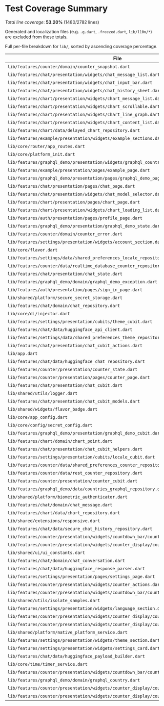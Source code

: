 # Test Coverage Summary

*Total line coverage*: **53.20%** (1480/2782 lines)

Generated and localization files (e.g. `.g.dart`, `.freezed.dart`, `lib/l10n/*`) are excluded from these totals.

Full per-file breakdown for `lib/`, sorted by ascending coverage percentage.

| File | Coverage | Covered/Total |
| --- | ---: | ---: |
| `lib/features/counter/domain/counter_snapshot.dart` | 0.00% | 0/2 |
| `lib/features/chat/presentation/widgets/chat_message_list.dart` | 0.00% | 0/52 |
| `lib/features/chat/presentation/widgets/chat_input_bar.dart` | 0.00% | 0/23 |
| `lib/features/chat/presentation/widgets/chat_history_sheet.dart` | 0.00% | 0/138 |
| `lib/features/chart/presentation/widgets/chart_message_list.dart` | 0.00% | 0/7 |
| `lib/features/chart/presentation/widgets/chart_scrollable.dart` | 0.00% | 0/5 |
| `lib/features/chart/presentation/widgets/chart_line_graph.dart` | 0.00% | 0/36 |
| `lib/features/chart/presentation/widgets/chart_content_list.dart` | 0.00% | 0/19 |
| `lib/features/chart/data/delayed_chart_repository.dart` | 0.00% | 0/5 |
| `lib/features/example/presentation/widgets/example_sections.dart` | 0.00% | 0/74 |
| `lib/core/router/app_routes.dart` | 0.00% | 0/1 |
| `lib/core/platform_init.dart` | 0.00% | 0/8 |
| `lib/features/graphql_demo/presentation/widgets/graphql_country_card.dart` | 0.00% | 0/31 |
| `lib/features/example/presentation/pages/example_page.dart` | 0.88% | 1/114 |
| `lib/features/graphql_demo/presentation/pages/graphql_demo_page.dart` | 1.22% | 1/82 |
| `lib/features/chat/presentation/pages/chat_page.dart` | 1.43% | 1/70 |
| `lib/features/chat/presentation/widgets/chat_model_selector.dart` | 3.13% | 1/32 |
| `lib/features/chart/presentation/pages/chart_page.dart` | 3.13% | 1/32 |
| `lib/features/chart/presentation/widgets/chart_loading_list.dart` | 5.56% | 1/18 |
| `lib/features/auth/presentation/pages/profile_page.dart` | 14.29% | 1/7 |
| `lib/features/graphql_demo/presentation/graphql_demo_state.dart` | 20.00% | 1/5 |
| `lib/features/counter/domain/counter_error.dart` | 25.00% | 4/16 |
| `lib/features/settings/presentation/widgets/account_section.dart` | 26.15% | 17/65 |
| `lib/core/flavor.dart` | 30.77% | 8/26 |
| `lib/features/settings/data/shared_preferences_locale_repository.dart` | 31.58% | 6/19 |
| `lib/features/counter/data/realtime_database_counter_repository.dart` | 32.35% | 22/68 |
| `lib/features/chat/presentation/chat_state.dart` | 33.33% | 3/9 |
| `lib/features/graphql_demo/domain/graphql_demo_exception.dart` | 33.33% | 1/3 |
| `lib/features/auth/presentation/pages/sign_in_page.dart` | 45.38% | 59/130 |
| `lib/shared/platform/secure_secret_storage.dart` | 48.28% | 14/29 |
| `lib/features/chat/domain/chat_repository.dart` | 50.00% | 2/4 |
| `lib/core/di/injector.dart` | 52.17% | 24/46 |
| `lib/features/settings/presentation/cubits/theme_cubit.dart` | 53.33% | 8/15 |
| `lib/features/chat/data/huggingface_api_client.dart` | 55.56% | 30/54 |
| `lib/features/settings/data/shared_preferences_theme_repository.dart` | 56.25% | 9/16 |
| `lib/features/chat/presentation/chat_cubit_actions.dart` | 56.38% | 84/149 |
| `lib/app.dart` | 60.00% | 45/75 |
| `lib/features/chat/data/huggingface_chat_repository.dart` | 65.38% | 17/26 |
| `lib/features/counter/presentation/counter_state.dart` | 66.67% | 4/6 |
| `lib/features/counter/presentation/pages/counter_page.dart` | 72.12% | 75/104 |
| `lib/features/chat/presentation/chat_cubit.dart` | 72.73% | 8/11 |
| `lib/shared/utils/logger.dart` | 73.91% | 17/23 |
| `lib/features/chat/presentation/chat_cubit_models.dart` | 77.78% | 14/18 |
| `lib/shared/widgets/flavor_badge.dart` | 78.95% | 15/19 |
| `lib/core/app_config.dart` | 80.00% | 24/30 |
| `lib/core/config/secret_config.dart` | 80.00% | 56/70 |
| `lib/features/graphql_demo/presentation/graphql_demo_cubit.dart` | 80.00% | 32/40 |
| `lib/features/chart/domain/chart_point.dart` | 81.82% | 9/11 |
| `lib/features/chat/presentation/chat_cubit_helpers.dart` | 82.00% | 41/50 |
| `lib/features/settings/presentation/cubits/locale_cubit.dart` | 83.33% | 10/12 |
| `lib/features/counter/data/shared_preferences_counter_repository.dart` | 84.62% | 22/26 |
| `lib/features/counter/data/rest_counter_repository.dart` | 85.71% | 48/56 |
| `lib/features/counter/presentation/counter_cubit.dart` | 87.39% | 97/111 |
| `lib/features/graphql_demo/data/countries_graphql_repository.dart` | 89.47% | 51/57 |
| `lib/shared/platform/biometric_authenticator.dart` | 90.00% | 9/10 |
| `lib/features/chat/domain/chat_message.dart` | 90.00% | 9/10 |
| `lib/features/chart/data/chart_repository.dart` | 90.24% | 37/41 |
| `lib/shared/extensions/responsive.dart` | 90.32% | 28/31 |
| `lib/features/chat/data/secure_chat_history_repository.dart` | 90.48% | 19/21 |
| `lib/features/counter/presentation/widgets/countdown_bar/countdown_bar.dart` | 91.30% | 21/23 |
| `lib/features/counter/presentation/widgets/counter_display/counter_display.dart` | 91.67% | 33/36 |
| `lib/shared/ui/ui_constants.dart` | 92.00% | 23/25 |
| `lib/features/chat/domain/chat_conversation.dart` | 92.86% | 39/42 |
| `lib/features/chat/data/huggingface_response_parser.dart` | 93.18% | 41/44 |
| `lib/features/settings/presentation/pages/settings_page.dart` | 93.33% | 14/15 |
| `lib/features/counter/presentation/widgets/counter_actions.dart` | 95.45% | 21/22 |
| `lib/features/counter/presentation/widgets/countdown_bar/countdown_bar_content.dart` | 95.45% | 42/44 |
| `lib/shared/utils/isolate_samples.dart` | 96.43% | 27/28 |
| `lib/features/settings/presentation/widgets/language_section.dart` | 96.55% | 28/29 |
| `lib/features/counter/presentation/widgets/counter_display/counter_display_card.dart` | 97.06% | 33/34 |
| `lib/features/counter/presentation/widgets/counter_display/counter_value_text.dart` | 100.00% | 12/12 |
| `lib/shared/platform/native_platform_service.dart` | 100.00% | 28/28 |
| `lib/features/settings/presentation/widgets/theme_section.dart` | 100.00% | 17/17 |
| `lib/features/settings/presentation/widgets/settings_card.dart` | 100.00% | 22/22 |
| `lib/features/chat/data/huggingface_payload_builder.dart` | 100.00% | 16/16 |
| `lib/core/time/timer_service.dart` | 100.00% | 6/6 |
| `lib/features/counter/presentation/widgets/countdown_bar/countdown_status.dart` | 100.00% | 26/26 |
| `lib/features/graphql_demo/domain/graphql_country.dart` | 100.00% | 4/4 |
| `lib/features/counter/presentation/widgets/counter_display/counter_last_changed_text.dart` | 100.00% | 9/9 |
| `lib/features/counter/presentation/widgets/counter_display/counter_status_chip.dart` | 100.00% | 32/32 |
